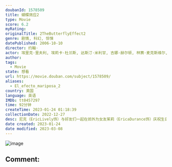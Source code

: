 ```yaml
---
doubanId: 1578509
title: 蝴蝶效应2
type: Movie
score: 6.2
myRating: 
originalTitle: 2TheButterflyEffect2
genre: 剧情, 科幻, 惊悚
datePublished: 2006-10-10
director: 约翰·
actor: 埃里克·里夫利, 埃莉卡·杜兰斯, 达斯汀·米利甘, 吉娜·赫尔顿, 林赛·麦克斯维尔, 杰瑞·瓦塞尔曼, 克里斯·高瑟, 薇娜·苏德, 约翰曼, ·波恩, 安德鲁·爱尔莱, 马尔科姆·斯图尔特
author: 
tags:
  - Movie
state: 想看
url: https://movie.douban.com/subject/1578509/
aliases:
  - El_efecto_mariposa_2
country: 美国
language: 英语
IMDb: tt0457297
time: 92分钟
createTime: 2023-01-24 01:18:39
collectionDate: 2022-12-27
desc: 尼克（EricLively饰）与好友们一起在郊外为女友茱莉（EricaDurance饰）庆祝生日，但是在返回的路上发生了车祸，茱莉不幸重伤身亡，尼克悲痛万分。很快一年过去了，有一天尼克发现自...
date created: 2023-01-24
date modified: 2023-03-08
---
```


![image](p1863331764.jpg)

Comment:
---
